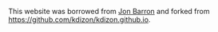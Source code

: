 This website was borrowed from [Jon Barron](https://github.com/jonbarron/jonbarron_website) and forked from https://github.com/kdizon/kdizon.github.io.
